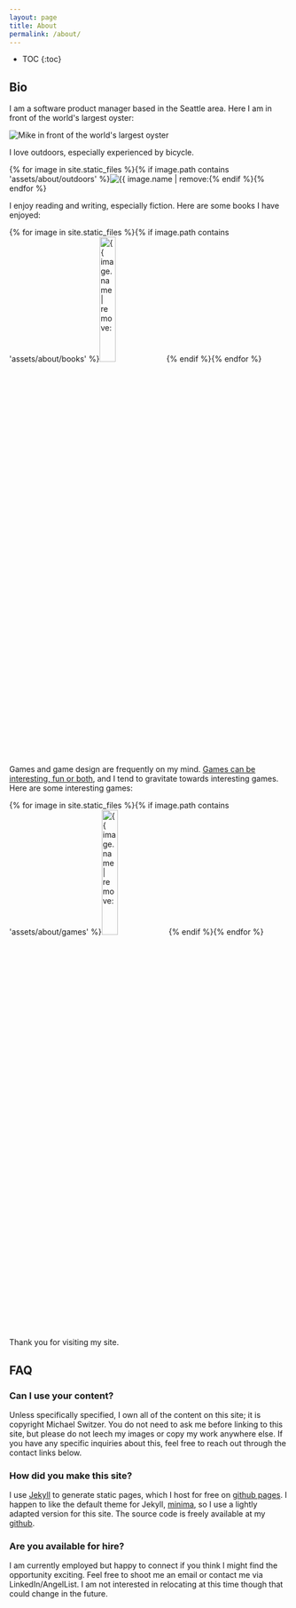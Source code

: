 ```yaml
---
layout: page
title: About
permalink: /about/
---
```


* TOC
{:toc}

## Bio
I am a software product manager based in the Seattle area. Here I am in front of the world's largest oyster:

![Mike in front of the world's largest oyster]({{site.url}}/assets/about/mike-oyster.jpg)

I love outdoors, especially experienced by bicycle.

<p>{% for image in site.static_files %}{% if image.path contains 'assets/about/outdoors' %}<img src="{{ site.url }}{{ image.path }}" alt="{{ image.name | remove: ".jpg" }}" />{% endif %}{% endfor %}</p>

I enjoy reading and writing, especially fiction. Here are some books I have enjoyed:

<p>{% for image in site.static_files %}{% if image.path contains 'assets/about/books' %}<a href="http://www.google.com/search?q={{ image.name | remove: ".jpg" }}"><img src="{{ site.url }}{{ image.path }}" alt="{{ image.name | remove: ".jpg" }}" width="24%" /></a>{% endif %}{% endfor %}</p>

Games and game design are frequently on my mind. [Games can be interesting, fun or both](https://youtu.be/I1Fg76c4Zfg?t=1m21s), and I tend to gravitate towards interesting games. Here are some interesting games:

<p>{% for image in site.static_files %}{% if image.path contains 'assets/about/games' %}<a href="http://www.google.com/search?q={{ image.name | remove: ".png" }}"><img src="{{ site.url }}{{ image.path }}" alt="{{ image.name | remove: ".jpg" }}" width="24%" /></a>{% endif %}{% endfor %}</p>

Thank you for visiting my site.

## FAQ
### Can I use your content?
Unless specifically specified, I own all of the content on this site; it is copyright Michael Switzer. You do not need to ask me before linking to this site, but please do not leech my images or copy my work anywhere else. If you have any specific inquiries about this, feel free to reach out through the contact links below.

### How did you make this site?
I use [Jekyll](https://jekyllrb.com) to generate static pages, which I host for free on [github pages](https://pages.github.com/). I happen to like the default theme for Jekyll, [minima](https://github.com/jekyll/minima), so I use a lightly adapted version for this site. The source code is freely available at my [github](https://github.com/michaelswitzer/michaelswitzer.github.io).

### Are you available for hire?
I am currently employed but happy to connect if you think I might find the opportunity exciting. Feel free to shoot me an email or contact me via LinkedIn/AngelList. I am not interested in relocating at this time though that could change in the future.